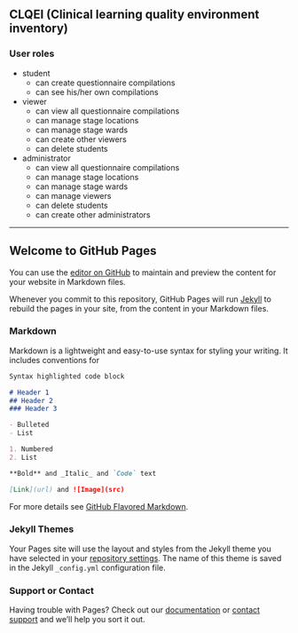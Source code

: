 ## CLQEI (Clinical learning quality environment inventory)

### User roles

- student
  - can create questionnaire compilations
  - can see his/her own compilations
- viewer
  - can view all questionnaire compilations
  - can manage stage locations
  - can manage stage wards
  - can create other viewers
  - can delete students
- administrator
  - can view all questionnaire compilations
  - can manage stage locations
  - can manage stage wards
  - can manage viewers
  - can delete students
  - can create other administrators

----

## Welcome to GitHub Pages

You can use the [editor on GitHub](https://github.com/francescozanoni/clqei/edit/gh-pages/README.md) to maintain and preview the content for your website in Markdown files.

Whenever you commit to this repository, GitHub Pages will run [Jekyll](https://jekyllrb.com/) to rebuild the pages in your site, from the content in your Markdown files.

### Markdown

Markdown is a lightweight and easy-to-use syntax for styling your writing. It includes conventions for

```markdown
Syntax highlighted code block

# Header 1
## Header 2
### Header 3

- Bulleted
- List

1. Numbered
2. List

**Bold** and _Italic_ and `Code` text

[Link](url) and ![Image](src)
```

For more details see [GitHub Flavored Markdown](https://guides.github.com/features/mastering-markdown/).

### Jekyll Themes

Your Pages site will use the layout and styles from the Jekyll theme you have selected in your [repository settings](https://github.com/francescozanoni/clqei/settings). The name of this theme is saved in the Jekyll `_config.yml` configuration file.

### Support or Contact

Having trouble with Pages? Check out our [documentation](https://help.github.com/categories/github-pages-basics/) or [contact support](https://github.com/contact) and we’ll help you sort it out.

